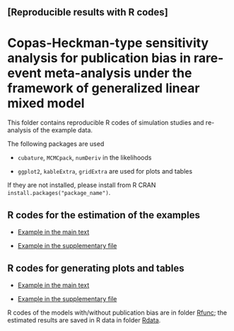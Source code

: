 ## [Reproducible results with R codes] 

# Copas-Heckman-type sensitivity analysis for publication bias in rare-event meta-analysis under the framework of generalized linear mixed model


This folder contains reproducible R codes of simulation studies and re-analysis of the example data.

The following packages are used

- `cubature`, `MCMCpack`, `numDeriv` in the likelihoods

- `ggplot2`, `kableExtra`, `gridExtra` are used for plots and tables

If they are not installed, please install from R CRAN `install.packages("package_name")`.
 

## R codes for the estimation of the examples

- [Example in the main text](example.R)

- [Example in the supplementary file](example-supp.R)

## R codes for generating plots and tables

- [Example in the main text](plot.R)

- [Example in the supplementary file](plot-supp.R)

R codes of the models with/without publication bias are in folder [Rfunc](Rfunc/); 
the estimated results are saved in R data in folder [Rdata](Rdata/).
